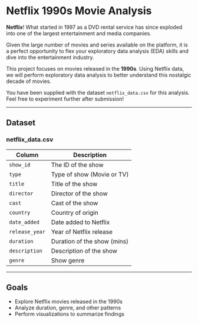 # Netflix 1990s Movie Analysis

**Netflix**! What started in 1997 as a DVD rental service has since exploded into one of the largest entertainment and media companies.

Given the large number of movies and series available on the platform, it is a perfect opportunity to flex your exploratory data analysis (EDA) skills and dive into the entertainment industry.

This project focuses on movies released in the **1990s**. Using Netflix data, we will perform exploratory data analysis to better understand this nostalgic decade of movies.

You have been supplied with the dataset `netflix_data.csv` for this analysis. Feel free to experiment further after submission!

---

## Dataset

### **netflix_data.csv**

| Column        | Description                  |
|---------------|------------------------------|
| `show_id`     | The ID of the show           |
| `type`        | Type of show (Movie or TV)   |
| `title`       | Title of the show            |
| `director`    | Director of the show         |
| `cast`        | Cast of the show             |
| `country`     | Country of origin            |
| `date_added`  | Date added to Netflix        |
| `release_year`| Year of Netflix release      |
| `duration`    | Duration of the show (mins)  |
| `description` | Description of the show      |
| `genre`       | Show genre                   |

---

## Goals

- Explore Netflix movies released in the 1990s
- Analyze duration, genre, and other patterns
- Perform visualizations to summarize findings
